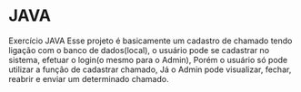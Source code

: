 # JAVA
Exercício JAVA
Esse projeto é basicamente um cadastro de chamado tendo ligação com o banco de dados(local), o usuário pode se cadastrar no sistema, efetuar o login(o mesmo para o Admin),
Porém o usuário só pode utilizar a função de cadastrar chamado, Já o Admin pode visualizar, fechar, reabrir e enviar um determinado chamado. 
